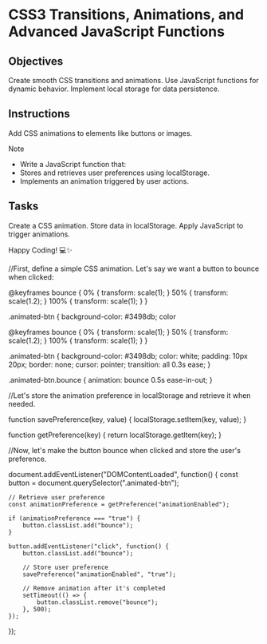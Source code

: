 # CSS3 Transitions, Animations, and Advanced JavaScript Functions

## Objectives

Create smooth CSS transitions and animations.
Use JavaScript functions for dynamic behavior.
Implement local storage for data persistence.

## Instructions
Add CSS animations to elements like buttons or images.

>[!NOTE]
> - Write a JavaScript function that:
> - Stores and retrieves user preferences using localStorage.
> - Implements an animation triggered by user actions.

## Tasks

Create a CSS animation.
Store data in localStorage.
Apply JavaScript to trigger animations.

Happy Coding! 💻✨

//First, define a simple CSS animation. Let's say we want a button to bounce when clicked:

@keyframes bounce {
    0% { transform: scale(1); }
    50% { transform: scale(1.2); }
    100% { transform: scale(1); }
}

.animated-btn {
    background-color: #3498db;
    color


@keyframes bounce {
    0% { transform: scale(1); }
    50% { transform: scale(1.2); }
    100% { transform: scale(1); }
}

.animated-btn {
    background-color: #3498db;
    color: white;
    padding: 10px 20px;
    border: none;
    cursor: pointer;
    transition: all 0.3s ease;
}

.animated-btn.bounce {
    animation: bounce 0.5s ease-in-out;
}

//Let's store the animation preference in localStorage and retrieve it when needed.

function savePreference(key, value) {
    localStorage.setItem(key, value);
}

function getPreference(key) {
    return localStorage.getItem(key);
}

//Now, let's make the button bounce when clicked and store the user's preference.

document.addEventListener("DOMContentLoaded", function() {
    const button = document.querySelector(".animated-btn");

    // Retrieve user preference
    const animationPreference = getPreference("animationEnabled");

    if (animationPreference === "true") {
        button.classList.add("bounce");
    }

    button.addEventListener("click", function() {
        button.classList.add("bounce");

        // Store user preference
        savePreference("animationEnabled", "true");

        // Remove animation after it's completed
        setTimeout(() => {
            button.classList.remove("bounce");
        }, 500);
    });
});

